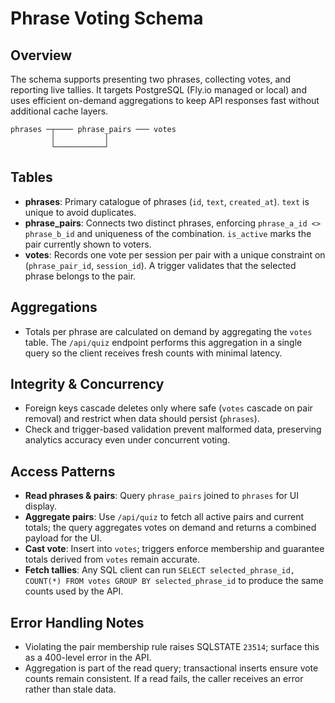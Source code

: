# Phrase Voting Schema

## Overview
The schema supports presenting two phrases, collecting votes, and reporting live tallies. It targets PostgreSQL (Fly.io managed or local) and uses efficient on-demand aggregations to keep API responses fast without additional cache layers.

```
phrases ─┬──── phrase_pairs ─── votes
         │           │
         └───────────┘
```

## Tables
- **phrases**: Primary catalogue of phrases (`id`, `text`, `created_at`). `text` is unique to avoid duplicates.
- **phrase_pairs**: Connects two distinct phrases, enforcing `phrase_a_id <> phrase_b_id` and uniqueness of the combination. `is_active` marks the pair currently shown to voters.
- **votes**: Records one vote per session per pair with a unique constraint on (`phrase_pair_id`, `session_id`). A trigger validates that the selected phrase belongs to the pair.

## Aggregations
- Totals per phrase are calculated on demand by aggregating the `votes` table. The `/api/quiz` endpoint performs this aggregation in a single query so the client receives fresh counts with minimal latency.

## Integrity & Concurrency
- Foreign keys cascade deletes only where safe (`votes` cascade on pair removal) and restrict when data should persist (`phrases`).
- Check and trigger-based validation prevent malformed data, preserving analytics accuracy even under concurrent voting.

## Access Patterns
- **Read phrases & pairs**: Query `phrase_pairs` joined to `phrases` for UI display.
- **Aggregate pairs**: Use `/api/quiz` to fetch all active pairs and current totals; the query aggregates votes on demand and returns a combined payload for the UI.
- **Cast vote**: Insert into `votes`; triggers enforce membership and guarantee totals derived from `votes` remain accurate.
- **Fetch tallies**: Any SQL client can run `SELECT selected_phrase_id, COUNT(*) FROM votes GROUP BY selected_phrase_id` to produce the same counts used by the API.

## Error Handling Notes
- Violating the pair membership rule raises SQLSTATE `23514`; surface this as a 400-level error in the API.
- Aggregation is part of the read query; transactional inserts ensure vote counts remain consistent. If a read fails, the caller receives an error rather than stale data.
